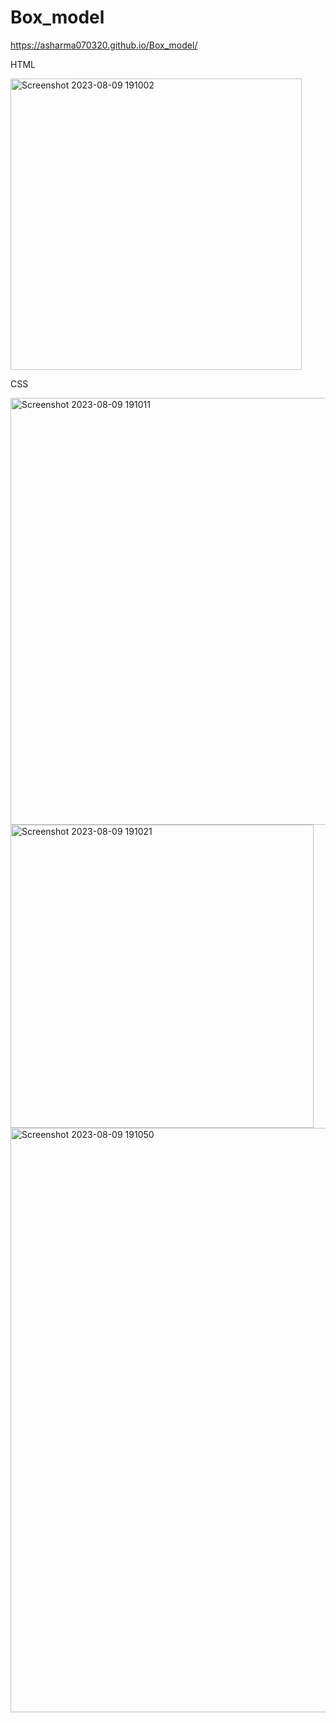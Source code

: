 # Box_model
https://asharma070320.github.io/Box_model/

HTML

<img width="466" alt="Screenshot 2023-08-09 191002" src="https://github.com/Asharma070320/Box_model/assets/127501344/3f692174-01ce-41d1-a9d1-c9d37f2e05b2">


CSS

<img width="683" alt="Screenshot 2023-08-09 191011" src="https://github.com/Asharma070320/Box_model/assets/127501344/351827e8-7d59-4fd6-816a-8e7ab65a017a">
<img width="485" alt="Screenshot 2023-08-09 191021" src="https://github.com/Asharma070320/Box_model/assets/127501344/c77e8ec9-c5d4-4249-9133-916bc2fb250f">


<img width="935" alt="Screenshot 2023-08-09 191050" src="https://github.com/Asharma070320/Box_model/assets/127501344/73eca306-4013-46a9-bb93-39fa982c0282">
